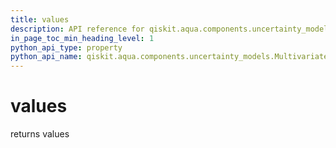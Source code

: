 ```yaml
---
title: values
description: API reference for qiskit.aqua.components.uncertainty_models.MultivariateLogNormalDistribution.values
in_page_toc_min_heading_level: 1
python_api_type: property
python_api_name: qiskit.aqua.components.uncertainty_models.MultivariateLogNormalDistribution.values
---
```


# values

returns values

